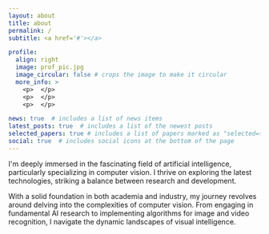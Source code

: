 ```yaml
---
layout: about
title: about
permalink: /
subtitle: <a href='#'></a>

profile:
  align: right
  image: prof_pic.jpg
  image_circular: false # crops the image to make it circular
  more_info: >
    <p>  </p>
    <p>  </p>
    <p>  </p>

news: true  # includes a list of news items
latest_posts: true  # includes a list of the newest posts
selected_papers: true # includes a list of papers marked as "selected={true}"
social: true  # includes social icons at the bottom of the page
---
```


I'm deeply immersed in the fascinating field of artificial intelligence, particularly specializing in computer vision. I thrive on exploring the latest technologies, striking a balance between research and development.

With a solid foundation in both academia and industry, my journey revolves around delving into the complexities of computer vision. From engaging in fundamental AI research to implementing algorithms for image and video recognition, I navigate the dynamic landscapes of visual intelligence. 